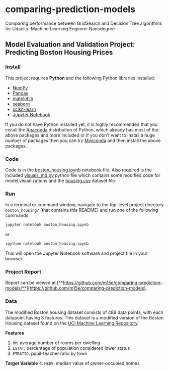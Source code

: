 # comparing-prediction-models
Comparing performance between GridSearch and Decision Tree algorithms for Udacity: Machine Learning Engineer Nanodegree

## Model Evaluation and Validation Project: Predicting Boston Housing Prices

### Install

This project requires **Python** and the following Python libraries installed:

- [NumPy](https://www.numpy.org/)
- [Pandas](https://pandas.pydata.org/)
- [matplotlib](https://matplotlib.org/)
- [seaborn](https://seaborn.pydata.org/)
- [scikit-learn](https://scikit-learn.org/stable/)
- [Jupyter Notebook](https://ipython.org/notebook.html)

If you do not have Python installed yet, it is highly recommended that you install the [Anaconda](https://www.anaconda.com/download/) distribution of Python, which already has most of the above packages and more included or if you don't want to install a huge number of packages then you can try [Miniconda](https://conda.io/miniconda.html) and then install the above packages.

### Code

Code is in the [boston_housing.ipynb](boston_housing.ipynb) notebook file. Also required is the included [visuals_md.py](visuals_md.py) python file which contains some modified code for model visualizations and the [housing.csv](housing.csv) dataset file.

### Run

In a terminal or command window, navigate to the top-level project directory `boston_housing/` (that contains this README) and run one of the following commands:

```bash
jupyter notebook boston_housing.ipynb
```

or

```bash
ipython notebook boston_housing.ipynb
```

This will open the Jupyter Notebook software and project file in your browser.

### Project Report

Report can be viewed at [**https://github.com/m15e/comparing-prediction-models/**](https://github.com/m15e/comparing-prediction-models).

### Data

The modified Boston housing dataset consists of 489 data points, with each datapoint having 3 features. This dataset is a modified version of the Boston Housing dataset found on the [UCI Machine Learning Repository](https://archive.ics.uci.edu/ml/datasets/Housing).

**Features**
1.  `RM`: average number of rooms per dwelling
2. `LSTAT`: percentage of population considered lower status
3. `PTRATIO`: pupil-teacher ratio by town

**Target Variable**
4. `MEDV`: median value of owner-occupied homes
